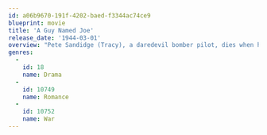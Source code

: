 ```yaml
---
id: a06b9670-191f-4202-baed-f3344ac74ce9
blueprint: movie
title: 'A Guy Named Joe'
release_date: '1944-03-01'
overview: "Pete Sandidge (Tracy), a daredevil bomber pilot, dies when he crashes his plane into a German aircraft carrier, leaving his devoted girlfriend, Dorinda (Irene Dunne), who is also a pilot, heartbroken. In heaven, Pete receives a new assignment: he is to become the guardian angel for Ted Randall (Van Johnson), a young Army flyer. Invisibly, Pete guides Ted through flight school and into combat, but the ectoplasmic mentor's tolerance is tested when Ted falls for Dorinda. Ultimately, however, Pete not only comes to terms with their relationship but also acts as Dorinda's copilot when she undertakes a dangerous bombing raid, so that Ted won't have to. Remade by Steven Speilberg in 1989 as ALWAYS"
genres:
  -
    id: 18
    name: Drama
  -
    id: 10749
    name: Romance
  -
    id: 10752
    name: War
---
```

